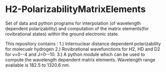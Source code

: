# H2-PolarizabilityMatrixElements
Set of data and python programs for interpolation (of wavelength dependent polarizability) and computation of the matrix elements(for rovibrational states) within the ground electronic state.

This repository contains :
    1.) Internuclear distance dependent polarizability for molecualr hydrogen
    2.) Rovibrational wavefunctions for H2, HD and D2 for v=0--4 and J=0--10.
    3.) A python module which can be used to compute the wavelength dependent matrix elements. Wavelength range available is 182.5 to 1320.6 nm.
